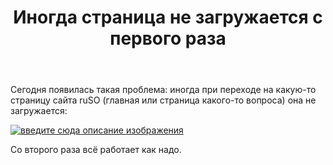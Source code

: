 ﻿---
title: "Иногда страница не загружается с первого раза"
se.owner.user_id: 507426
se.owner.display_name: "wchistow"
se.owner.link: "https://ru.meta.stackoverflow.com/users/507426/wchistow"
se.link: "https://ru.meta.stackoverflow.com/questions/12882/%d0%98%d0%bd%d0%be%d0%b3%d0%b4%d0%b0-%d1%81%d1%82%d1%80%d0%b0%d0%bd%d0%b8%d1%86%d0%b0-%d0%bd%d0%b5-%d0%b7%d0%b0%d0%b3%d1%80%d1%83%d0%b6%d0%b0%d0%b5%d1%82%d1%81%d1%8f-%d1%81-%d0%bf%d0%b5%d1%80%d0%b2%d0%be%d0%b3%d0%be-%d1%80%d0%b0%d0%b7%d0%b0"
se.question_id: 12882
se.post_type: question
---
<p>Сегодня появилась такая проблема: иногда при переходе на какую-то страницу сайта ruSO (главная или страница какого-то вопроса) она не загружается:</p>
<p><a href="https://i.stack.imgur.com/NvKDc.png" rel="nofollow noreferrer"><img src="https://i.stack.imgur.com/NvKDc.png" alt="введите сюда описание изображения" /></a></p>
<p>Со второго раза всё работает как надо.</p>
